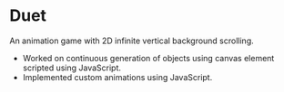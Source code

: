 # Duet
An animation game with 2D infinite vertical background scrolling.
* Worked on continuous generation of objects using canvas element scripted
using JavaScript.
* Implemented custom animations using JavaScript.
